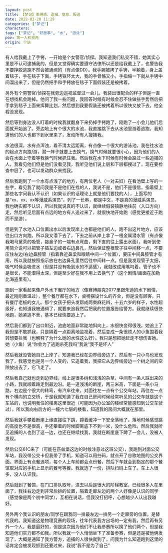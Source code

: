 ```yaml
---
layout: post
title: 【梦记】束缚感、追捕、窒息、叛逃
date: 2022-02-20 11:29
categories: ["梦记"]
characters: 
tags: ["梦记", "好故事", "水", "游泳"]
pov: 第一人称视角
origin: 个站
---
```


有人给我戴上了手铐，一开始是个女警官/侦探。我知道我们私交不错，她其实心里是不认可逮捕我的，但是又觉得确实要遵守法律所以还是给我戴上了，也警告我不要挣脱逃跑不然会被通缉的（有点像DD）。我手腕被拷了手铐，半躺着，身上盖着毯子，手在毯子下面，手铐铁环太大，我的手骨骼又小，手指缩一下就从手铐中间溜出来了，但是仍然把手和手铐放在毯子下面假装还是被拷着。

另外有个男警官/侦探在我旁边巡视监督过一会儿，我装出很配合的样子但是一直在想找机会跑掉。他问了我一些问题，我回答时候有时候会忍不住做些手势然后把手拿到毯子上面来挥舞比划，然后想到我要假装还被拷着所以很快又放下去，他全程没发现。

然后等到身边没人盯着的时候我就翻身下来扔掉手铐跑了，刚跑了一小会儿他们后面就开始追了。旁边地上有个很大的水池，我直接跳下去从水池里游着逃跑，我知道他们的人也都下到水里来了，发动所有人搜捕我。

水池很深，水有点浑浊，看不清太远距离，有点像一个很大的游泳池。我在往水池的起点方向跑/游，潜一阵子就要上去换气，换气时候就要很小心，因为他们的人会在水面上守着等我换气时候抓住我。然后我在水下时候有时候会路过一些追捕的人，我看见他们但是他们没看见我，我听见他们说上层和下层都搜过了，现在要检查中层了，也可以发动群众来找我。

然后我跑到了一个水有点浅了的地方，有两位老人（一对夫妇）在看池壁上写的一些字，看见我了就问我是不是他们在找的人，我说不是，他们不是很信，指着壁上那些名字问我认不认识（如果认识的话理论上就是他们要找的人），上面写的是“xx、xx、xx等漫威系演员”，列了一长串，都是中文，不是真的漫威系演员，我也确实都不认识，所以我就说真的不认识，就继续假装镇静地往前（入口方向）走，然后听见后面有点远的地方有人追过来了，就很快地开始跑（感觉更接近于跑而不是游）。

但是到了水池入口位置出水以后发现岸上也都是他们的人，跑不出这片地方，应该往出口方向跑。所以我又潜下去了，下去之前从岸上拿了一根金属潜水管（有点像我喝马黛茶的吸管，接鼻子的一端有点弯曲，剩下直的往上露出水面），我听到使用简介说可以把管子插左边或者右边鼻孔，然后保证整根管子往中间移一点，不要压住左边/右边鼻腔管（指着靠近鼻梁和眼睛中间一个位置），要压中间鼻腔管才有用，所以我就按照指示放在右边鼻孔里然后往中间转一点。但是我发现管子太细，吸气时候会吸进水（但是并没有吸到水的不适感），我就改成用嘴叼着。管子也不是很长，不能潜得太深，但是至少好在我不用上去换气了（这个剧情/画面在加勒比海盗里有）。

跑到一家看起来像户外水下餐厅的地方（像赛博朋克2077里跟朱迪的水下剧情，最近刚刚重温过），整个餐厅都在水下，桌椅摆设什么的齐全，但是没有顾客，只有餐厅老板的女儿。那个女孩子把头发帮成两束麻花辫，十五六岁的样子，水性超级好，也知道我被通缉了，就要来追我然后把我的位置报告给警方。我就继续很快地跑，她紧追不舍，基本已经快要追上了。

然后我们都到了出口附近，池底地面非常陡地斜向上，水很快变得很浅。她追上了我但是不敢抓我，只是隔着一点距离地监视着，然后变成一条很烦人的小鱼围着我转想要拦我（也解释了为什么她的水性这么好）。我只是想把她赶走不想伤害她。她（小鱼）说“你会为了逃跑杀死我吗”我说“我不是坏人”

然后我就没管她自己上岸了，知道我已经在边界线旁边了。然后有一只小鸟也发现我了，我感觉也是另一个人变的，它追着我，我把它从边界线旁边一个树之间的空隙放出去了，它飞走了。

然后我自己就也走到边界线，线上是很多树和浅浅的杂草，中间有一条人踩出来的小路，我就顺着路走到最边沿。是一道浅浅的断崖，两三米高，下面是一条小马路，右边是个很大的转弯，有汽车往来，对面往左一点有个公交车站，再往左一点有个横向的立交桥，于是我就知道了我在自己房间时候经常听见的公交车就是这个车站的，也说明我住的楼离这里很近（可能因为办公室的楼经常能感知到公交车驶过），所以我向右后方的一幢六七层的楼看，知道我的房间大概就在那里。

然后我就手攀着断崖上缘直接往下跳，蹲着缓冲一下安全落地了。落地时候感觉跳的高度也不是很高，手还攀着的时候脚离底下不到一米，没什么危险。然后我就听见追捕的人也到了这一边，也还在继续找我，我就在断崖底下蹲了一会儿，没被人发现。

然后公交61C来了（可能在匹兹堡这边的时候注意过这班公交），我跑到对面公交车站，我没带公交卡但我带了手机，知道可以用扫码，就点开了谷歌地图的公交界面。界面上有点餐选项，每个人上车前都会点份餐，然后下车就会到指定的那个餐馆取对应的手机上显示的餐号等餐。我就选了一份，排队扫码上车了。车上人很多，没人认识我。

然后就到了餐馆，在门口排队取号，进去以后是很大的阶梯教室，已经很多人在里面了，我往右边走到非常后排的位置，隔着走廊左边的两个人好像是认识的同学（感觉像是两个初中同学），互相在说话，但我没打招呼，心想越少人认出我越好。

另外两个我认识的朋友/同学在跟我同一排最左边一排另一个走廊旁的位置，是替代我的。我知道这是物理竞赛的现场，往年代表我方出场的一定有我，然后再有另外一个人，我是最好的，但是这次因为他们不让我参赛所以换了他们两个，但是我知道他们实力都不如我。所以我就一个人悄悄坐下了准备参赛，但是还是被他俩发现了，大概是通知了我方警方，追捕的人很快就到了，问我为什么知道跑到这里的话肯定会被发现抓到还要过来，我说“我不是为了自己”
